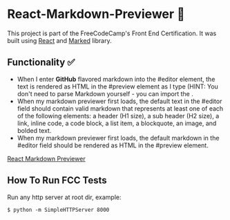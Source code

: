 # React-Markdown-Previewer :symbols:

This project is part of the FreeCodeCamp's Front End Certification.
It was built using [React](https://facebook.github.io/react/) and [Marked](https://cdnjs.com/libraries/marked) library.

## Functionality :white_check_mark:

-  When I enter **GitHub** flavored markdown into the #editor element, the text is rendered as HTML in the #preview element as I type (HINT: You don't need to parse Markdown yourself - you can import the .
- When my markdown previewer first loads, the default text in the #editor field should contain valid markdown that represents at least one of each of the following elements: a header (H1 size), a sub header (H2 size), a link, inline code, a code block, a list item, a blockquote, an image, and bolded text.
- When my markdown previewer first loads, the default markdown in the #editor field should be rendered as HTML in the #preview element.

[React Markdown Previewer](https://rofrtd.github.io/React-Markdown-Previewer/)


## How To Run FCC Tests

Run any http server at root dir, example:

    $ python -m SimpleHTTPServer 8000
